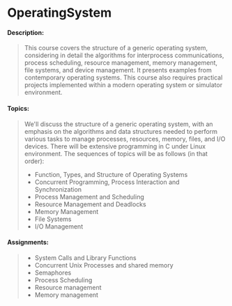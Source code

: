 # OperatingSystem

#### Description:
> This course covers the structure of a generic operating system, considering in detail the algorithms for interprocess communications, process scheduling, resource management, memory management, file systems, and device management. It presents examples from contemporary operating systems. This course also requires practical projects implemented within a modern operating system or simulator environment.


#### Topics:
> We'll discuss the structure of a generic operating system, with an emphasis on the algorithms and data structures needed to perform various tasks to manage processes, resources, memory, files, and I/O devices. There will be extensive programming in C under Linux environment. The sequences of topics will be as follows (in that order):
> - Function, Types, and Structure of Operating Systems
> - Concurrent Programming, Process Interaction and Synchronization
> - Process Management and Scheduling
> - Resource Management and Deadlocks
> - Memory Management
> - File Systems
> - I/O Management


#### Assignments:
> - System Calls and Library Functions
> - Concurrent Unix Processes and shared memory
> - Semaphores
> - Process Scheduling
> - Resource management
> - Memory management

